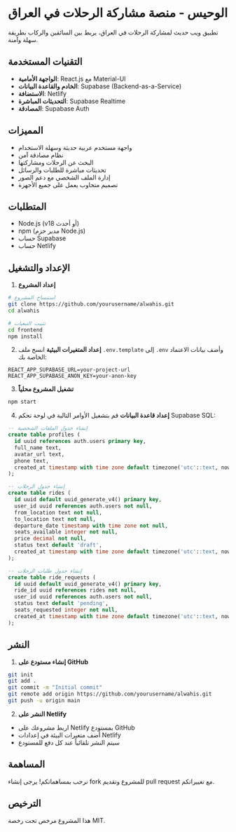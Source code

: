 # الوحيس - منصة مشاركة الرحلات في العراق

تطبيق ويب حديث لمشاركة الرحلات في العراق، يربط بين السائقين والركاب بطريقة سهلة وآمنة.

## التقنيات المستخدمة

- **الواجهة الأمامية**: React.js مع Material-UI
- **الخادم والقاعدة البيانات**: Supabase (Backend-as-a-Service)
- **الاستضافة**: Netlify
- **التحديثات المباشرة**: Supabase Realtime
- **المصادقة**: Supabase Auth

## المميزات

- واجهة مستخدم عربية حديثة وسهلة الاستخدام
- نظام مصادقة آمن
- البحث عن الرحلات ومشاركتها
- تحديثات مباشرة للطلبات والرسائل
- إدارة الملف الشخصي مع دعم الصور
- تصميم متجاوب يعمل على جميع الأجهزة

## المتطلبات

- Node.js (v18 أو أحدث)
- npm (مدير حزم Node.js)
- حساب Supabase
- حساب Netlify

## الإعداد والتشغيل

1. **إعداد المشروع**
```bash
# استنساخ المشروع
git clone https://github.com/yourusername/alwahis.git
cd alwahis

# تثبيت التبعيات
cd frontend
npm install
```

2. **إعداد المتغيرات البيئية**
انسخ ملف `.env.template` إلى `.env` وأضف بيانات الاعتماد الخاصة بك:
```env
REACT_APP_SUPABASE_URL=your-project-url
REACT_APP_SUPABASE_ANON_KEY=your-anon-key
```

3. **تشغيل المشروع محلياً**
```bash
npm start
```

4. **إعداد قاعدة البيانات**
قم بتشغيل الأوامر التالية في لوحة تحكم Supabase SQL:
```sql
-- إنشاء جدول الملفات الشخصية
create table profiles (
  id uuid references auth.users primary key,
  full_name text,
  avatar_url text,
  phone text,
  created_at timestamp with time zone default timezone('utc'::text, now())
);

-- إنشاء جدول الرحلات
create table rides (
  id uuid default uuid_generate_v4() primary key,
  user_id uuid references auth.users not null,
  from_location text not null,
  to_location text not null,
  departure_date timestamp with time zone not null,
  seats_available integer not null,
  price decimal not null,
  status text default 'draft',
  created_at timestamp with time zone default timezone('utc'::text, now())
);

-- إنشاء جدول طلبات الرحلات
create table ride_requests (
  id uuid default uuid_generate_v4() primary key,
  ride_id uuid references rides not null,
  user_id uuid references auth.users not null,
  status text default 'pending',
  seats_requested integer not null,
  created_at timestamp with time zone default timezone('utc'::text, now())
);
```

## النشر

1. **إنشاء مستودع على GitHub**
```bash
git init
git add .
git commit -m "Initial commit"
git remote add origin https://github.com/yourusername/alwahis.git
git push -u origin main
```

2. **النشر على Netlify**
- اربط مشروعك على Netlify بمستودع GitHub
- أضف متغيرات البيئة في إعدادات Netlify
- سيتم النشر تلقائياً عند كل دفع للمستودع

## المساهمة

نرحب بمساهماتكم! يرجى إنشاء fork للمشروع وتقديم pull request مع تغييراتكم.

## الترخيص

هذا المشروع مرخص تحت رخصة MIT.
